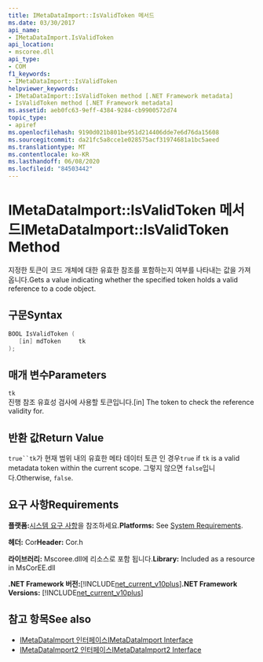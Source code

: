 ```yaml
---
title: IMetaDataImport::IsValidToken 메서드
ms.date: 03/30/2017
api_name:
- IMetaDataImport.IsValidToken
api_location:
- mscoree.dll
api_type:
- COM
f1_keywords:
- IMetaDataImport::IsValidToken
helpviewer_keywords:
- IMetaDataImport::IsValidToken method [.NET Framework metadata]
- IsValidToken method [.NET Framework metadata]
ms.assetid: aeb0fc63-9eff-4384-9284-cb9900572d74
topic_type:
- apiref
ms.openlocfilehash: 9190d021b801be951d214406dde7e6d76da15608
ms.sourcegitcommit: da21fc5a8cce1e028575acf31974681a1bc5aeed
ms.translationtype: MT
ms.contentlocale: ko-KR
ms.lasthandoff: 06/08/2020
ms.locfileid: "84503442"
---
```

# <a name="imetadataimportisvalidtoken-method"></a><span data-ttu-id="d3aa1-102">IMetaDataImport::IsValidToken 메서드</span><span class="sxs-lookup"><span data-stu-id="d3aa1-102">IMetaDataImport::IsValidToken Method</span></span>
<span data-ttu-id="d3aa1-103">지정한 토큰이 코드 개체에 대한 유효한 참조를 포함하는지 여부를 나타내는 값을 가져옵니다.</span><span class="sxs-lookup"><span data-stu-id="d3aa1-103">Gets a value indicating whether the specified token holds a valid reference to a code object.</span></span>  
  
## <a name="syntax"></a><span data-ttu-id="d3aa1-104">구문</span><span class="sxs-lookup"><span data-stu-id="d3aa1-104">Syntax</span></span>  
  
```cpp  
BOOL IsValidToken (  
   [in] mdToken     tk  
);  
```  
  
## <a name="parameters"></a><span data-ttu-id="d3aa1-105">매개 변수</span><span class="sxs-lookup"><span data-stu-id="d3aa1-105">Parameters</span></span>  
 `tk`  
 <span data-ttu-id="d3aa1-106">진행 참조 유효성 검사에 사용할 토큰입니다.</span><span class="sxs-lookup"><span data-stu-id="d3aa1-106">[in] The token to check the reference validity for.</span></span>  
  
## <a name="return-value"></a><span data-ttu-id="d3aa1-107">반환 값</span><span class="sxs-lookup"><span data-stu-id="d3aa1-107">Return Value</span></span>  
 <span data-ttu-id="d3aa1-108">`true``tk`가 현재 범위 내의 유효한 메타 데이터 토큰 인 경우</span><span class="sxs-lookup"><span data-stu-id="d3aa1-108">`true` if `tk` is a valid metadata token within the current scope.</span></span> <span data-ttu-id="d3aa1-109">그렇지 않으면 `false`입니다.</span><span class="sxs-lookup"><span data-stu-id="d3aa1-109">Otherwise, `false`.</span></span>  
  
## <a name="requirements"></a><span data-ttu-id="d3aa1-110">요구 사항</span><span class="sxs-lookup"><span data-stu-id="d3aa1-110">Requirements</span></span>  
 <span data-ttu-id="d3aa1-111">**플랫폼:**[시스템 요구 사항](../../get-started/system-requirements.md)을 참조하세요.</span><span class="sxs-lookup"><span data-stu-id="d3aa1-111">**Platforms:** See [System Requirements](../../get-started/system-requirements.md).</span></span>  
  
 <span data-ttu-id="d3aa1-112">**헤더:** Cor</span><span class="sxs-lookup"><span data-stu-id="d3aa1-112">**Header:** Cor.h</span></span>  
  
 <span data-ttu-id="d3aa1-113">**라이브러리:** Mscoree.dll에 리소스로 포함 됩니다.</span><span class="sxs-lookup"><span data-stu-id="d3aa1-113">**Library:** Included as a resource in MsCorEE.dll</span></span>  
  
 <span data-ttu-id="d3aa1-114">**.NET Framework 버전:**[!INCLUDE[net_current_v10plus](../../../../includes/net-current-v10plus-md.md)]</span><span class="sxs-lookup"><span data-stu-id="d3aa1-114">**.NET Framework Versions:** [!INCLUDE[net_current_v10plus](../../../../includes/net-current-v10plus-md.md)]</span></span>  
  
## <a name="see-also"></a><span data-ttu-id="d3aa1-115">참고 항목</span><span class="sxs-lookup"><span data-stu-id="d3aa1-115">See also</span></span>

- [<span data-ttu-id="d3aa1-116">IMetaDataImport 인터페이스</span><span class="sxs-lookup"><span data-stu-id="d3aa1-116">IMetaDataImport Interface</span></span>](imetadataimport-interface.md)
- [<span data-ttu-id="d3aa1-117">IMetaDataImport2 인터페이스</span><span class="sxs-lookup"><span data-stu-id="d3aa1-117">IMetaDataImport2 Interface</span></span>](imetadataimport2-interface.md)
